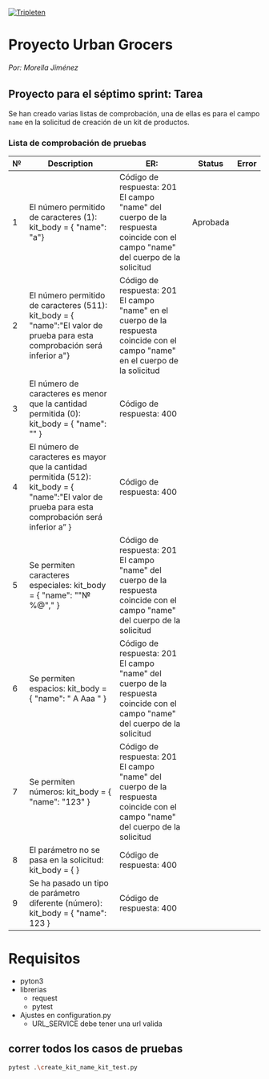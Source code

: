 [![Tripleten](https://id.tripleten.com/resources/2jrb4/login/practicum-keycloakify/build/favicon-32x32.png)]()
# Proyecto Urban Grocers 
###### Por: Morella Jiménez 

## Proyecto para el séptimo sprint: Tarea
Se han creado varias listas de comprobación,
una de ellas es para el campo ```name``` en la solicitud de creación de un kit de productos.

### Lista de comprobación de pruebas 


| №  | Description  | ER:                     | Status | Error |
|----|--------------|-------------------------|--------|-------|
|1	| El número permitido de caracteres (1): kit_body = { "name": "a"}| 	Código de respuesta: 201 El campo "name" del cuerpo de la respuesta coincide con el campo "name" del cuerpo de la solicitud | Aprobada |
|2	| El número permitido de caracteres (511): kit_body = { "name":"El valor de prueba para esta comprobación será inferior a"}| Código de respuesta: 201 El campo "name" en el cuerpo de la respuesta coincide con el campo "name" en el cuerpo de la solicitud |
|3	| El número de caracteres es menor que la cantidad permitida (0): kit_body = { "name": "" }| Código de respuesta: 400 |
|4	|El número de caracteres es mayor que la cantidad permitida (512): kit_body = { "name":"El valor de prueba para esta comprobación será inferior a” }| 	Código de respuesta: 400 |
|5	|Se permiten caracteres especiales: kit_body = { "name": ""№%@"," }| Código de respuesta: 201 El campo "name" del cuerpo de la respuesta coincide con el campo "name" del cuerpo de la solicitud |
|6	|Se permiten espacios: kit_body = { "name": " A Aaa " }| Código de respuesta: 201 El campo "name" del cuerpo de la respuesta coincide con el campo "name" del cuerpo de la solicitud |
|7	|Se permiten números: kit_body = { "name": "123" }| Código de respuesta: 201 El campo "name" del cuerpo de la respuesta coincide con el campo "name" del cuerpo de la solicitud |
|8	|El parámetro no se pasa en la solicitud: kit_body = { }| Código de respuesta: 400|
|9	|Se ha pasado un tipo de parámetro diferente (número): kit_body = { "name": 123 }| 	Código de respuesta: 400 |

# Requisitos

- pyton3
- librerias 
  - request
  - pytest
- Ajustes en configuration.py
  - URL_SERVICE debe tener una url valida

## correr todos los casos de pruebas
```sh
pytest .\create_kit_name_kit_test.py
```
